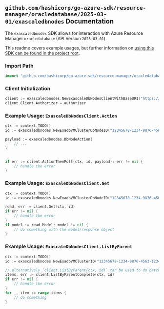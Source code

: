 
## `github.com/hashicorp/go-azure-sdk/resource-manager/oracledatabase/2025-03-01/exascaledbnodes` Documentation

The `exascaledbnodes` SDK allows for interaction with Azure Resource Manager `oracledatabase` (API Version `2025-03-01`).

This readme covers example usages, but further information on [using this SDK can be found in the project root](https://github.com/hashicorp/go-azure-sdk/tree/main/docs).

### Import Path

```go
import "github.com/hashicorp/go-azure-sdk/resource-manager/oracledatabase/2025-03-01/exascaledbnodes"
```


### Client Initialization

```go
client := exascaledbnodes.NewExascaleDbNodesClientWithBaseURI("https://management.azure.com")
client.Client.Authorizer = authorizer
```


### Example Usage: `ExascaleDbNodesClient.Action`

```go
ctx := context.TODO()
id := exascaledbnodes.NewExadbVMClusterDbNodeID("12345678-1234-9876-4563-123456789012", "example-resource-group", "exadbVmClusterName", "dbNodeName")

payload := exascaledbnodes.DbNodeAction{
	// ...
}


if err := client.ActionThenPoll(ctx, id, payload); err != nil {
	// handle the error
}
```


### Example Usage: `ExascaleDbNodesClient.Get`

```go
ctx := context.TODO()
id := exascaledbnodes.NewExadbVMClusterDbNodeID("12345678-1234-9876-4563-123456789012", "example-resource-group", "exadbVmClusterName", "dbNodeName")

read, err := client.Get(ctx, id)
if err != nil {
	// handle the error
}
if model := read.Model; model != nil {
	// do something with the model/response object
}
```


### Example Usage: `ExascaleDbNodesClient.ListByParent`

```go
ctx := context.TODO()
id := exascaledbnodes.NewExadbVMClusterID("12345678-1234-9876-4563-123456789012", "example-resource-group", "exadbVmClusterName")

// alternatively `client.ListByParent(ctx, id)` can be used to do batched pagination
items, err := client.ListByParentComplete(ctx, id)
if err != nil {
	// handle the error
}
for _, item := range items {
	// do something
}
```
